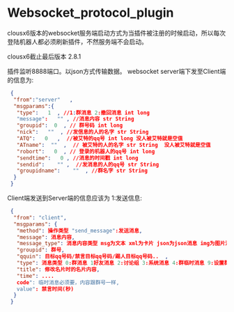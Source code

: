 # Websocket_protocol_plugin

clousx6版本的websocket服务端启动方式为当插件被注册的时候启动，所以每次登陆机器人都必须刷新插件，不然服务端不会启动。

clousx6截止最后版本 2.8.1

插件监听8888端口。以json方式传输数据。
websocket server端下发至Client端的信息为:
```json
 {
  "from":"server"   ,
  "msgparams":{  
   "type":   1  , //1:群消息 2:撤回消息 int long   
   "message":   "" , //消息内容 str String   
   "groupid":  0  , // 群号码 int long   
   "nick":   ""  , //发信息的人的名字 str String   
   "ATQ":   0   ,  //被艾特的qq号 int long 没人被艾特就是空值    
   "ATname":  ""  ,  // 被艾特的人的名字 str String  没人被艾特就是空值   
   "robort":   0  , // 登录的机器人的qq号 int long   
   "sendtime":   0 , //消息的时间戳 int long   
   "sendid":    "" ,  //发消息的人的qq号 str String 
   "groupidname":    ""  , //群名字 str String  
  }  
 }  
```

Client端发送到Server端的信息应该为
1:发送信息:
```json
 {
  "from": "client",
  "msgparams": {
   "method": 操作类型 "send_message":发送消息,
   "message": 消息内容, 
   "message_type": 消息内容类型 msg为文本 xml为卡片 json为json消息 img为图片消息, 
   "groupid": 群号,
   "qquin": 目标qq号码/禁言目标qq号码/踢人目标qq号码..  , 
   "type": 消息类型 0:群消息 1好友消息 2:讨论组 3:系统消息 4:群临时消息 9:设置群名片 10:成员禁言 11:全体禁言 12:踢人 , 
   "title": 修改名片时的名片内容, 
   "time": ....
   code": 临时消息必须要，内容跟群号一样, 
   value": 禁言时间(秒)
  }
 }
```